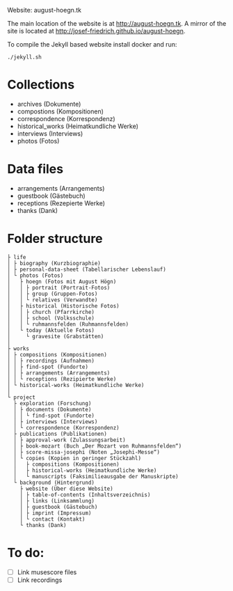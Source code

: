 Website: august-hoegn.tk


The main location of the website is at http://august-hoegn.tk. A mirror
of the site is located at http://josef-friedrich.github.io/august-hoegn.

To compile the Jekyll based website install docker and run:

```
./jekyll.sh

```

# Collections

* archives (Dokumente)
* compostions (Kompositionen)
* correspondence (Korrespondenz)
* historical_works (Heimatkundliche Werke)
* interviews (Interviews)
* photos (Fotos)

# Data files

* arrangements (Arrangements)
* guestbook (Gästebuch)
* receptions (Rezepierte Werke)
* thanks (Dank)

# Folder structure

```
├ life
│ ├ biography (Kurzbiographie)
│ ├ personal-data-sheet (Tabellarischer Lebenslauf)
│ └ photos (Fotos)
│   ├ hoegn (Fotos mit August Högn)
│   │ ├ portrait (Portrait-Fotos)
│   │ ├ group (Gruppen-Fotos)
│   │ └ relatives (Verwandte)
│   ├ historical (Historische Fotos)
│   │ ├ church (Pfarrkirche)
│   │ ├ school (Volksschule)
│   │ └ ruhmannsfelden (Ruhmannsfelden)
│   └ today (Aktuelle Fotos)
│     └ gravesite (Grabstätten)
│
├ works
│ ├ compositions (Kompositionen)
│ │ ├ recordings (Aufnahmen)
│ │ ├ find-spot (Fundorte)
│ │ ├ arrangements (Arrangements)
│ │ └ receptions (Rezipierte Werke)
│ └ historical-works (Heimatkundliche Werke)
│
└ project
  ├ exploration (Forschung)
  │ ├ documents (Dokumente)
  │ │ └ find-spot (Fundorte)
  │ ├ interviews (Interviews)
  │ └ correspondence (Korrespondenz)
  ├ publications (Publikationen)
  │ ├ approval-work (Zulassungsarbeit)
  │ ├ book-mozart (Buch „Der Mozart von Ruhmannsfelden“)
  │ ├ score-missa-josephi (Noten „Josephi-Messe“)
  │ └ copies (Kopien in geringer Stückzahl)
  │   ├ compositions (Kompositionen)
  │   ├ historical-works (Heimatkundliche Werke)
  │   └ manuscripts (Faksimilieausgabe der Manuskripte)
  └ background (Hintergrund)
    ├ website (Über diese Website)
    │ ├ table-of-contents (Inhaltsverzeichnis)
    │ ├ links (Linksammlung)
    │ ├ guestbook (Gästebuch)
    │ ├ imprint (Impressum)
    │ └ contact (Kontakt)
    └ thanks (Dank)
```

# To do:

* [ ] Link musescore files
* [ ] Link recordings
